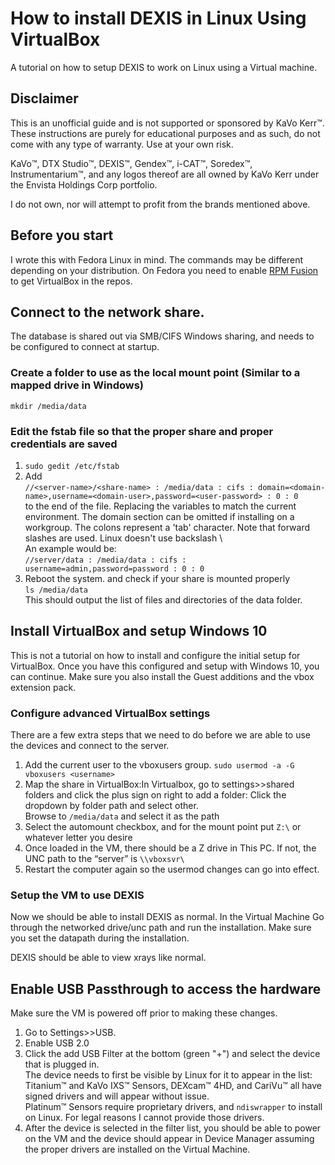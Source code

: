 # How to install DEXIS in Linux Using VirtualBox

A tutorial on how to setup DEXIS to work on Linux using a Virtual machine.

## Disclaimer

This is an unofficial guide and is not supported or sponsored by KaVo Kerr:tm:. These instructions are purely for educational purposes and as such, do not come with any type of warranty. Use at your own risk.

KaVo:tm:, DTX Studio:tm:, DEXIS:tm:, Gendex:tm:, i-CAT:tm:, Soredex:tm:, Instrumentarium:tm:, and any logos thereof are all owned by KaVo Kerr under the Envista Holdings Corp portfolio.  

I do not own, nor will attempt to profit from the brands mentioned above.

## Before you start

I wrote this with Fedora Linux in mind. The commands may be different depending on your distribution. On Fedora you need to enable [RPM Fusion](https://rpmfusion.org/) to get VirtualBox in the repos.

## Connect to the network share.

The database is shared out via SMB/CIFS Windows sharing, and needs to be configured to connect at startup.  

### Create a folder to use as the local mount point (Similar to a mapped drive in Windows)

``mkdir /media/data``

### Edit the fstab file so that the proper share and proper credentials are saved

1. ``sudo gedit /etc/fstab``
2. Add  
    ``//<server-name>/<share-name> : /media/data : cifs : domain=<domain-name>,username=<domain-user>,password=<user-password> : 0 : 0``  
    to the end of the file. Replacing the variables to match the current environment. The domain section can be omitted if installing on a workgroup. The colons represent a 'tab' character. Note that forward slashes are used. Linux doesn't use backslash \  
    An example would be:  
    ``//server/data : /media/data : cifs : username=admin,password=password : 0 : 0``
3. Reboot the system. and check if your share is mounted properly  
``ls /media/data``  
This should output the list of files and directories of the data folder.

## Install VirtualBox and setup Windows 10

This is not a tutorial on how to install and configure the initial setup for VirtualBox. Once you have this configured and setup with Windows 10, you can continue. Make sure you also install the Guest additions and the vbox extension pack.

### Configure advanced VirtualBox settings

There are a few extra steps that we need to do before we are able to use the devices and connect to the server.

1. Add the current user to the vboxusers group. ``sudo usermod -a -G vboxusers <username>``
2. Map the share in VirtualBox:In Virtualbox, go to settings>>shared folders and click the plus sign on right to add a folder:  Click the dropdown by folder path and select other.  
Browse to ``/media/data`` and select it as the path
3. Select the automount checkbox, and for the mount point put ``Z:\`` or whatever letter you desire
4. Once loaded in the VM, there should be a Z drive in This PC. If not, the UNC path to the “server” is ``\\vboxsvr\``
5. Restart the computer again so the usermod changes can go into effect.

### Setup the VM to use DEXIS

Now we should be able to install DEXIS as normal. In the Virtual Machine Go through the networked drive/unc path and run the installation. Make sure you set the datapath during the installation.

DEXIS should be able to view xrays like normal.

## Enable USB Passthrough to access the hardware

Make sure the VM is powered off prior to making these changes.

1. Go to Settings>>USB.
2. Enable USB 2.0
3. Click the add USB Filter at the bottom (green "+") and select the device that is plugged in.  
The device needs to first be visible by Linux for it to appear in the list:  
Titanium:tm: and KaVo IXS:tm: Sensors, DEXcam:tm: 4HD, and CariVu:tm: all have signed drivers and will appear without issue.  
Platinum:tm: Sensors require proprietary drivers, and ``ndiswrapper`` to install on Linux. For legal reasons I cannot provide those drivers.
4. After the device is selected in the filter list, you should be able to power on the VM and the device should appear in Device Manager assuming the proper drivers are installed on the Virtual Machine.
